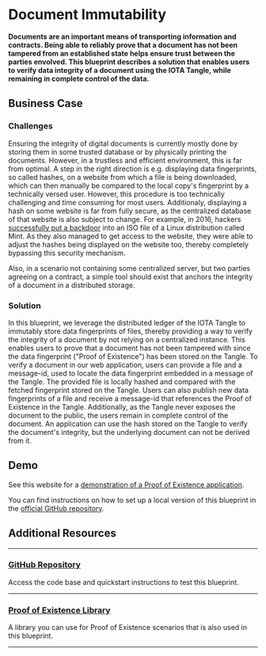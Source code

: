 # Document Immutability

**Documents are an important means of transporting information and contracts. Being able to reliably prove that a document has not been tampered from an established state helps ensure trust between the parties envolved. This blueprint describes a solution that enables users to verify data integrity of a document using the IOTA Tangle, while remaining in complete control of the data.**
## Business Case

### Challenges

Ensuring the integrity of digital documents is currently mostly done by storing them in some trusted database or by physically printing the documents. However, in a trustless and efficient environment, this is far from optimal.
A step in the right direction is e.g. displaying data fingerprints, so called hashes, on a website from which a file is being downloaded, which can then manually be compared to the local copy's fingerprint by a technically versed user. 
However, this procedure is too technically challenging and time consuming for most users. Additionaly, displaying a hash on some website is far from fully secure, as the centralized database of that website is also subject to change. For example, in 2016, hackers [successfully put a backdoor](https://blog.linuxmint.com/?p=2994) into an ISO file of a Linux distribution called Mint. As they also managed to get access to the website, they were able to adjust the hashes being displayed on the website too, thereby completely bypassing this security mechanism.

Also, in a scenario not containing some centralized server, but two parties agreeing on a contract, a simple tool should exist that anchors the integrity of a document in a distributed storage. 


### Solution

In this blueprint, we leverage the distributed ledger of the IOTA Tangle to immutably store data fingerprints of files, thereby providing a way to verify the integrity of a document by not relying on a centralized instance. 
This enables users to prove that a document has not been tampered with since the data fingerprint ("Proof of Existence") has been stored on the Tangle.
To verify a document in our web application, users can provide a file and a message-id, used to locate the data fingerprint embedded in a message of the Tangle. The provided file is locally hashed and compared with the fetched fingerprint stored on the Tangle.
Users can also publish new data fingerprints of a file and receive a message-id that references the Proof of Existence in the Tangle.
Additionally, as the Tangle never exposes the document to the public, the users remain in complete control of the document. An application can use the hash stored on the Tangle to verify the document's integrity, but the underlying document can not be derived from it. 


## Demo

See this website for a [demonstration of a Proof of Existence application](https://iota-poex.dag.sh/).

You can find instructions on how to set up a local version of this blueprint in the [official GitHub repository](https://github.com/iotaledger/poc-document-immutable-blueprint).

## Additional Resources

---------------
### [GitHub Repository](https://github.com/iotaledger/poc-document-immutable-blueprint)

Access the code base and quickstart instructions to test this blueprint.

---

### [Proof of Existence Library](https://www.npmjs.com/package/@iota/poex-tool)

A library you can use for Proof of Existence scenarios that is also used in this blueprint.

---------------
